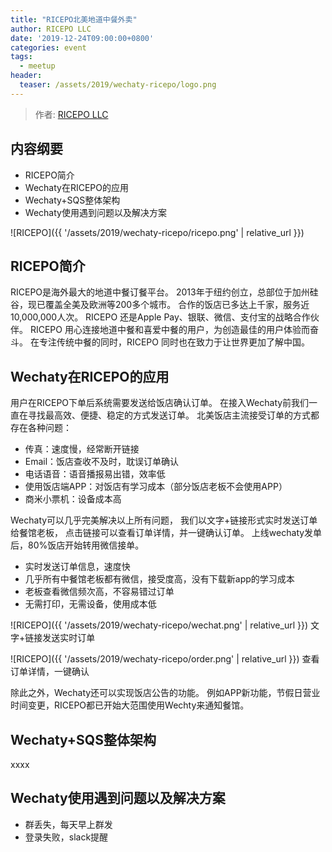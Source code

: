 ```yaml
---
title: "RICEPO北美地道中餐外卖"
author: RICEPO LLC
date: '2019-12-24T09:00:00+0800'
categories: event
tags:
  - meetup
header:
  teaser: /assets/2019/wechaty-ricepo/logo.png
---
```


> 作者: [RICEPO LLC](https://github.com/ricepo)

## 内容纲要

* RICEPO简介
* Wechaty在RICEPO的应用
* Wechaty+SQS整体架构
* Wechaty使用遇到问题以及解决方案

<!--more-->

![RICEPO]({{ '/assets/2019/wechaty-ricepo/ricepo.png' | relative_url }})

## RICEPO简介
RICEPO​是海外最大的地道中餐订餐平台。
2013年于纽约创立，总部位于加州硅谷，现已覆盖全美及欧洲等200多个城市。
合作的饭店已多达上千家，服务近10,000,000人次。
RICEPO ​​​​还是Apple Pay、银联、微信、支付宝的战略合作伙伴。
RICEPO 用心连接地道中餐和喜爱中餐的用户，为创造最佳的用户体验而奋斗。
在专注传统中餐的同时，RICEPO 同时也在致力于让世界更加了解中国。


## Wechaty在RICEPO的应用
用户在RICEPO下单后系统需要发送给饭店确认订单。
在接入Wechaty前我们一直在寻找最高效、便捷、稳定的方式发送订单。
北美饭店主流接受订单的方式都存在各种问题：
* 传真：速度慢，经常断开链接
* Email：饭店查收不及时，耽误订单确认
* 电话语音：语音播报易出错，效率低
* 使用饭店端APP：对饭店有学习成本（部分饭店老板不会使用APP）
* 商米小票机：设备成本高

Wechaty可以几乎完美解决以上所有问题，
我们以文字+链接形式实时发送订单给餐馆老板，
点击链接可以查看订单详情，并一键确认订单。
上线wechaty发单后，80%饭店开始转用微信接单。
* 实时发送订单信息，速度快
* 几乎所有中餐馆老板都有微信，接受度高，没有下载新app的学习成本
* 老板查看微信频次高，不容易错过订单
* 无需打印，无需设备，使用成本低

![RICEPO]({{ '/assets/2019/wechaty-ricepo/wechat.png' | relative_url }})
文字+链接发送实时订单

![RICEPO]({{ '/assets/2019/wechaty-ricepo/order.png' | relative_url }})
查看订单详情，一键确认

除此之外，Wechaty还可以实现饭店公告的功能。
例如APP新功能，节假日营业时间变更，RICEPO都已开始大范围使用Wechty来通知餐馆。




## Wechaty+SQS整体架构

xxxx


## Wechaty使用遇到问题以及解决方案

* 群丢失，每天早上群发
* 登录失败，slack提醒
